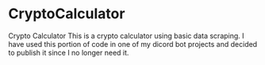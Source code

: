 # CryptoCalculator
Crypto Calculator
This is a crypto calculator using basic data scraping. I have used this portion of code in one of my dicord bot projects and decided to publish it since I no longer need it.
